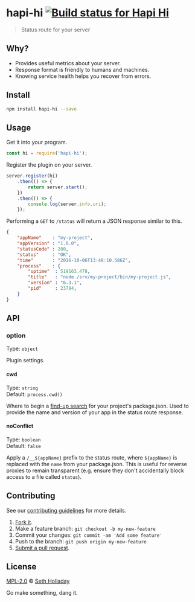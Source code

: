 # hapi-hi [![Build status for Hapi Hi](https://img.shields.io/circleci/project/sholladay/hapi-hi/master.svg "Build Status")](https://circleci.com/gh/sholladay/hapi-hi "Builds")

> Status route for your server

## Why?

 - Provides useful metrics about your server.
 - Response format is friendly to humans and machines.
 - Knowing service health helps you recover from errors.

## Install

```sh
npm install hapi-hi --save
```

## Usage

Get it into your program.

```js
const hi = require('hapi-hi');
```

Register the plugin on your server.

```js
server.register(hi)
    .then(() => {
        return server.start();
    })
    .then(() => {
        console.log(server.info.uri);
    });
```

Performing a `GET` to `/status` will return a JSON response similar to this.

```json
{
    "appName"    : "my-project",
    "appVersion" : "1.0.0",
    "statusCode" : 200,
    "status"     : "OK",
    "time"       : "2016-10-06T13:48:10.586Z",
    "process"    : {
        "uptime"  : 519163.478,
        "title"   : "node /srv/my-project/bin/my-project.js",
        "version" : "6.3.1",
        "pid"     : 23794,
    }
}
```

## API

### option

Type: `object`

Plugin settings.

#### cwd

Type: `string`<br>
Default: `process.cwd()`

Where to begin a [find-up search](https://github.com/sindresorhus/read-pkg-up) for your project's package.json. Used to provide the name and version of your app in the status route response.

#### noConflict

Type: `boolean`<br>
Default: `false`

Apply a `/__${appName}` prefix to the status route, where `${appName}` is replaced with the `name` from your package.json. This is useful for reverse proxies to remain transparent (e.g. ensure they don't accidentally block access to a file called `status`).

## Contributing

See our [contributing guidelines](https://github.com/sholladay/hapi-hi/blob/master/CONTRIBUTING.md "Guidelines for participating in this project") for more details.

1. [Fork it](https://github.com/sholladay/hapi-hi/fork).
2. Make a feature branch: `git checkout -b my-new-feature`
3. Commit your changes: `git commit -am 'Add some feature'`
4. Push to the branch: `git push origin my-new-feature`
5. [Submit a pull request](https://github.com/sholladay/hapi-hi/compare "Submit code to this project for review").

## License

[MPL-2.0](https://github.com/sholladay/hapi-hi/blob/master/LICENSE "License for hapi-hi") © [Seth Holladay](https://seth-holladay.com "Author of hapi-hi")

Go make something, dang it.
